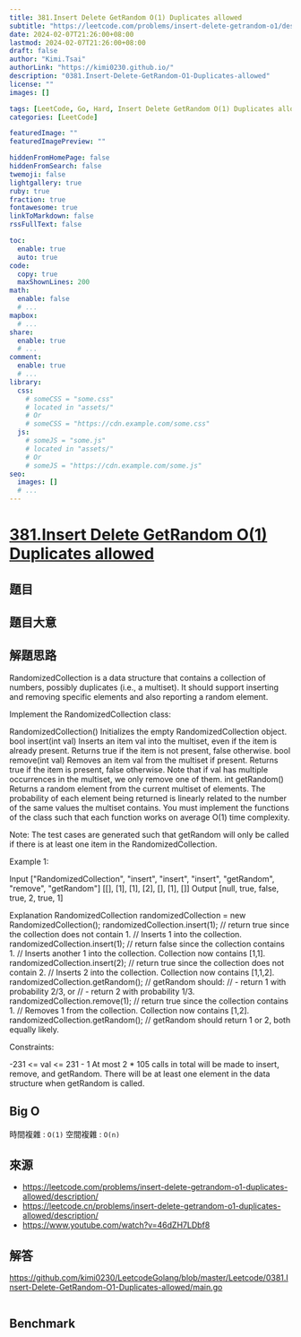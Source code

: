 ```yaml
---
title: 381.Insert Delete GetRandom O(1) Duplicates allowed
subtitle: "https://leetcode.com/problems/insert-delete-getrandom-o1/description/"
date: 2024-02-07T21:26:00+08:00
lastmod: 2024-02-07T21:26:00+08:00
draft: false
author: "Kimi.Tsai"
authorLink: "https://kimi0230.github.io/"
description: "0381.Insert-Delete-GetRandom-O1-Duplicates-allowed"
license: ""
images: []

tags: [LeetCode, Go, Hard, Insert Delete GetRandom O(1) Duplicates allowed, Array, Hash]
categories: [LeetCode]

featuredImage: ""
featuredImagePreview: ""

hiddenFromHomePage: false
hiddenFromSearch: false
twemoji: false
lightgallery: true
ruby: true
fraction: true
fontawesome: true
linkToMarkdown: false
rssFullText: false

toc:
  enable: true
  auto: true
code:
  copy: true
  maxShownLines: 200
math:
  enable: false
  # ...
mapbox:
  # ...
share:
  enable: true
  # ...
comment:
  enable: true
  # ...
library:
  css:
    # someCSS = "some.css"
    # located in "assets/"
    # Or
    # someCSS = "https://cdn.example.com/some.css"
  js:
    # someJS = "some.js"
    # located in "assets/"
    # Or
    # someJS = "https://cdn.example.com/some.js"
seo:
  images: []
  # ...
---
```

# [381.Insert Delete GetRandom O(1) Duplicates allowed](https://leetcode.com/problems/insert-delete-getrandom-o1-duplicates-allowed/description/)

## 題目


## 題目大意

## 解題思路
RandomizedCollection is a data structure that contains a collection of numbers, possibly duplicates (i.e., a multiset). It should support inserting and removing specific elements and also reporting a random element.

Implement the RandomizedCollection class:

RandomizedCollection() Initializes the empty RandomizedCollection object.
bool insert(int val) Inserts an item val into the multiset, even if the item is already present. Returns true if the item is not present, false otherwise.
bool remove(int val) Removes an item val from the multiset if present. Returns true if the item is present, false otherwise. Note that if val has multiple occurrences in the multiset, we only remove one of them.
int getRandom() Returns a random element from the current multiset of elements. The probability of each element being returned is linearly related to the number of the same values the multiset contains.
You must implement the functions of the class such that each function works on average O(1) time complexity.

Note: The test cases are generated such that getRandom will only be called if there is at least one item in the RandomizedCollection.

 

Example 1:

Input
["RandomizedCollection", "insert", "insert", "insert", "getRandom", "remove", "getRandom"]
[[], [1], [1], [2], [], [1], []]
Output
[null, true, false, true, 2, true, 1]

Explanation
RandomizedCollection randomizedCollection = new RandomizedCollection();
randomizedCollection.insert(1);   // return true since the collection does not contain 1.
                                  // Inserts 1 into the collection.
randomizedCollection.insert(1);   // return false since the collection contains 1.
                                  // Inserts another 1 into the collection. Collection now contains [1,1].
randomizedCollection.insert(2);   // return true since the collection does not contain 2.
                                  // Inserts 2 into the collection. Collection now contains [1,1,2].
randomizedCollection.getRandom(); // getRandom should:
                                  // - return 1 with probability 2/3, or
                                  // - return 2 with probability 1/3.
randomizedCollection.remove(1);   // return true since the collection contains 1.
                                  // Removes 1 from the collection. Collection now contains [1,2].
randomizedCollection.getRandom(); // getRandom should return 1 or 2, both equally likely.
 

Constraints:

-231 <= val <= 231 - 1
At most 2 * 105 calls in total will be made to insert, remove, and getRandom.
There will be at least one element in the data structure when getRandom is called.

## Big O
時間複雜 : `O(1)`
空間複雜 : `O(n)`

## 來源
* https://leetcode.com/problems/insert-delete-getrandom-o1-duplicates-allowed/description/
* https://leetcode.cn/problems/insert-delete-getrandom-o1-duplicates-allowed/description/
* https://www.youtube.com/watch?v=46dZH7LDbf8

## 解答
https://github.com/kimi0230/LeetcodeGolang/blob/master/Leetcode/0381.Insert-Delete-GetRandom-O1-Duplicates-allowed/main.go

```go

```

##  Benchmark

```sh

```
